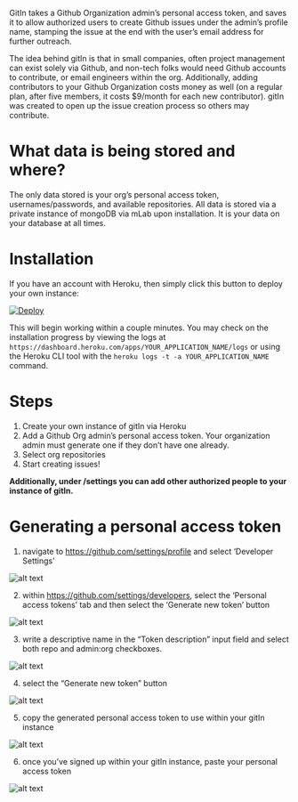 GitIn takes a Github Organization admin’s personal access token, and saves it to allow authorized users to create Github issues under the admin’s profile name, stamping the issue at the end with the user’s email address for further outreach.

The idea behind gitIn is that in small companies, often project management can exist solely via Github, and non-tech folks would need Github accounts to contribute, or email engineers within the org. Additionally, adding contributors to your Github Organization costs money as well (on a regular plan, after five members, it costs $9/month for each new contributor). gitIn was created to open up the issue creation process so others may contribute.

# What data is being stored and where?
The only data stored is your org’s personal access token, usernames/passwords, and available repositories. All data is stored via a private instance of mongoDB via mLab upon installation. It is your data on your database at all times.

# Installation
If you have an account with Heroku, then simply click this button to deploy your own instance:

[![Deploy](https://www.herokucdn.com/deploy/button.svg)](https://heroku.com/deploy?template=https://github.com/mathesond2/gitIn)

This will begin working within a couple minutes. You may check on the installation progress by viewing the logs at `https://dashboard.heroku.com/apps/YOUR_APPLICATION_NAME/logs` or using the Heroku CLI tool with the `heroku logs -t -a YOUR_APPLICATION_NAME` command.

# Steps
1. Create your own instance of gitIn via Heroku
2. Add a Github Org admin’s personal access token. Your organization admin must generate one if they don’t have one already.
3. Select org repositories
4. Start creating issues!

**Additionally, under /settings you can add other authorized people to your instance of gitIn.**

# Generating a personal access token
1. navigate to https://github.com/settings/profile and select ‘Developer Settings’

![alt text](https://i.imgur.com/69x4Cvn.png "screenshot 1")

2. within https://github.com/settings/developers, select the ‘Personal access tokens’ tab and then select the ‘Generate new token’ button

![alt text](https://i.imgur.com/I1rpNED.png "screenshot 2")

3. write a descriptive name in the “Token description” input field and select both repo and admin:org checkboxes.

![alt text](https://i.imgur.com/XfgIBuq.png "screenshot 3")

4. select the “Generate new token” button

![alt text](https://i.imgur.com/nUkcViu.png "screenshot 4")

5. copy the generated personal access token to use within your gitIn instance

![alt text](https://i.imgur.com/jlGu0vY.png "screenshot 5")

6. once you’ve signed up within your gitIn instance, paste your personal access token

![alt text](https://i.imgur.com/6Jr8TfC.png "screenshot 6")
